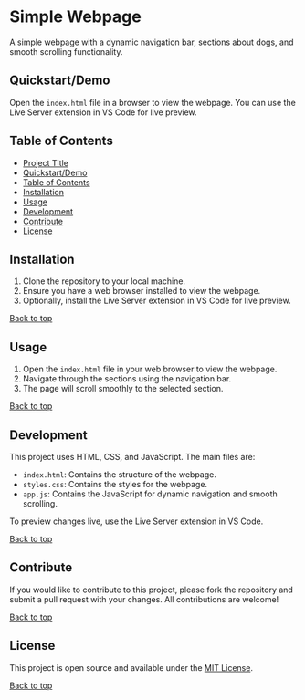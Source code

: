 # Simple Webpage

A simple webpage with a dynamic navigation bar, sections about dogs, and smooth scrolling functionality.

## Quickstart/Demo

Open the `index.html` file in a browser to view the webpage. You can use the Live Server extension in VS Code for live preview.

## Table of Contents

- [Project Title](#project-title)
- [Quickstart/Demo](#quickstartdemo)
- [Table of Contents](#table-of-contents)
- [Installation](#installation)
- [Usage](#usage)
- [Development](#development)
- [Contribute](#contribute)
- [License](#license)

## Installation

1. Clone the repository to your local machine.
2. Ensure you have a web browser installed to view the webpage.
3. Optionally, install the Live Server extension in VS Code for live preview.

[Back to top](#table-of-contents)

## Usage

1. Open the `index.html` file in your web browser to view the webpage.
2. Navigate through the sections using the navigation bar.
3. The page will scroll smoothly to the selected section.

[Back to top](#table-of-contents)

## Development

This project uses HTML, CSS, and JavaScript. The main files are:
- `index.html`: Contains the structure of the webpage.
- `styles.css`: Contains the styles for the webpage.
- `app.js`: Contains the JavaScript for dynamic navigation and smooth scrolling.

To preview changes live, use the Live Server extension in VS Code.

[Back to top](#table-of-contents)

## Contribute

If you would like to contribute to this project, please fork the repository and submit a pull request with your changes. All contributions are welcome!

[Back to top](#table-of-contents)

## License

This project is open source and available under the [MIT License](LICENSE).

[Back to top](#table-of-contents)
